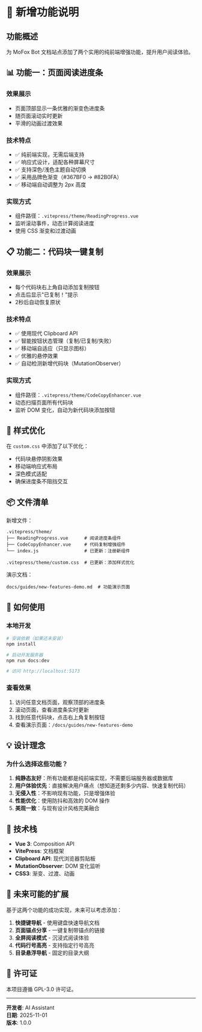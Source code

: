 # 🎉 新增功能说明

## 功能概述

为 MoFox Bot 文档站点添加了两个实用的纯前端增强功能，提升用户阅读体验。

## 📊 功能一：页面阅读进度条

### 效果展示
- 页面顶部显示一条优雅的渐变色进度条
- 随页面滚动实时更新
- 平滑的动画过渡效果

### 技术特点
- ✅ 纯前端实现，无需后端支持
- ✅ 响应式设计，适配各种屏幕尺寸
- ✅ 支持深色/浅色主题自动切换
- ✅ 采用品牌色渐变（#367BF0 → #82B0FA）
- ✅ 移动端自动调整为 2px 高度

### 实现方式
- 组件路径：`.vitepress/theme/ReadingProgress.vue`
- 监听滚动事件，动态计算阅读进度
- 使用 CSS 渐变和过渡动画

## 📋 功能二：代码块一键复制

### 效果展示
- 每个代码块右上角自动添加复制按钮
- 点击后显示"已复制！"提示
- 2秒后自动恢复原状

### 技术特点
- ✅ 使用现代 Clipboard API
- ✅ 智能按钮状态管理（复制/已复制/失败）
- ✅ 移动端自适应（只显示图标）
- ✅ 优雅的悬停效果
- ✅ 自动检测新增代码块（MutationObserver）

### 实现方式
- 组件路径：`.vitepress/theme/CodeCopyEnhancer.vue`
- 动态扫描页面所有代码块
- 监听 DOM 变化，自动为新代码块添加按钮

## 🎨 样式优化

在 `custom.css` 中添加了以下优化：
- 代码块悬停阴影效果
- 移动端响应式布局
- 深色模式适配
- 确保进度条不阻挡交互

## 📦 文件清单

新增文件：
```
.vitepress/theme/
├── ReadingProgress.vue      # 阅读进度条组件
├── CodeCopyEnhancer.vue     # 代码复制增强组件
└── index.js                 # 已更新：注册新组件

.vitepress/theme/custom.css  # 已更新：添加样式优化
```

演示文档：
```
docs/guides/new-features-demo.md  # 功能演示页面
```

## 🚀 如何使用

### 本地开发
```bash
# 安装依赖（如果还未安装）
npm install

# 启动开发服务器
npm run docs:dev

# 访问 http://localhost:5173
```

### 查看效果
1. 访问任意文档页面，观察顶部的进度条
2. 滚动页面，查看进度条实时更新
3. 找到任意代码块，点击右上角复制按钮
4. 查看演示页面：`/docs/guides/new-features-demo`

## 💡 设计理念

### 为什么选择这些功能？

1. **纯静态友好**：所有功能都是纯前端实现，不需要后端服务器或数据库
2. **用户体验优先**：直接解决用户痛点（想知道还剩多少内容、快速复制代码）
3. **无侵入性**：不影响现有功能，只是增强体验
4. **性能优化**：使用防抖和高效的 DOM 操作
5. **美观一致**：与现有设计风格完美融合

## 🔧 技术栈

- **Vue 3**: Composition API
- **VitePress**: 文档框架
- **Clipboard API**: 现代浏览器剪贴板
- **MutationObserver**: DOM 变化监听
- **CSS3**: 渐变、过渡、动画

## 🎯 未来可能的扩展

基于这两个功能的成功实现，未来可以考虑添加：

1. **快捷键导航** - 使用键盘快速导航文档
2. **页面锚点分享** - 一键复制带锚点的链接
3. **全屏阅读模式** - 沉浸式阅读体验
4. **代码行号高亮** - 支持指定行号高亮
5. **目录悬浮导航** - 固定的目录大纲

## 📄 许可证

本项目遵循 GPL-3.0 许可证。

---

**开发者**: AI Assistant  
**日期**: 2025-11-01  
**版本**: 1.0.0

